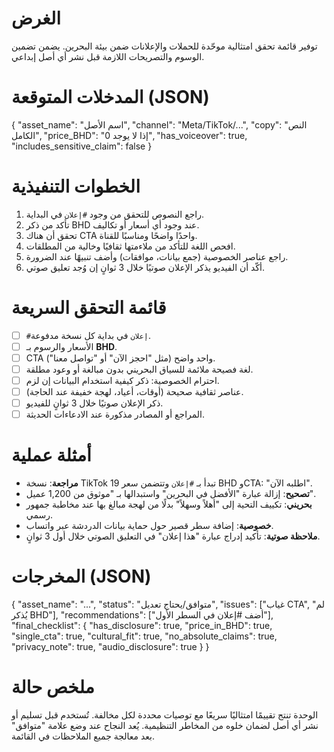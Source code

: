 # الغرض
توفير قائمة تحقق امتثالية موحّدة للحملات والإعلانات ضمن بيئة البحرين.
يضمن تضمين الوسوم والتصريحات اللازمة قبل نشر أي أصل إبداعي.

# المدخلات المتوقعة (JSON)
{
  "asset_name": "اسم الأصل",
  "channel": "Meta/TikTok/...",
  "copy": "النص الكامل",
  "price_BHD": "0 إذا لا يوجد",
  "has_voiceover": true,
  "includes_sensitive_claim": false
}

# الخطوات التنفيذية
1. راجع النصوص للتحقق من وجود `#إعلان` في البداية.
2. تأكد من ذكر BHD عند وجود أي أسعار أو تكاليف.
3. تحقق أن هناك CTA واحدًا واضحًا ومناسبًا للقناة.
4. افحص اللغة للتأكد من ملاءمتها ثقافيًا وخالية من المطلقات.
5. راجع عناصر الخصوصية (جمع بيانات، موافقات) وأضف تنبيهًا عند الضرورة.
6. أكّد أن الفيديو يذكر الإعلان صوتيًا خلال 3 ثوانٍ إن وُجد تعليق صوتي.

# قائمة التحقق السريعة
- [ ] `#إعلان` في بداية كل نسخة مدفوعة.
- [ ] الأسعار والرسوم بـ **BHD**.
- [ ] CTA واحد واضح (مثل "احجز الآن" أو "تواصل معنا").
- [ ] لغة فصيحة ملائمة للسياق البحريني بدون مبالغة أو وعود مطلقة.
- [ ] احترام الخصوصية: ذكر كيفية استخدام البيانات إن لزم.
- [ ] عناصر ثقافية صحيحة (أوقات، أعياد، لهجة خفيفة عند الحاجة).
- [ ] ذكر الإعلان صوتيًا خلال 3 ثوانٍ للفيديو.
- [ ] المراجع أو المصادر مذكورة عند الادعاءات الحديثة.

# أمثلة عملية
- **مراجعة**: نسخة TikTok تبدأ بـ `#إعلان` وتتضمن سعر 19 BHD وCTA: "اطلبه الآن".
- **تصحيح**: إزالة عبارة "الأفضل في البحرين" واستبدالها بـ "موثوق من 1,200 عميل".
- **بحريني**: تكييف التحية إلى "أهلاً وسهلاً" بدلًا من لهجة مبالغ بها عند مخاطبة جمهور رسمي.
- **خصوصية**: إضافة سطر قصير حول حماية بيانات الدردشة عبر واتساب.
- **ملاحظة صوتية**: تأكيد إدراج عبارة "هذا إعلان" في التعليق الصوتي خلال أول 3 ثوانٍ.

# المخرجات (JSON)
{
  "asset_name": "...",
  "status": "متوافق/يحتاج تعديل",
  "issues": ["غياب CTA", "لم يُذكر BHD"],
  "recommendations": ["أضف #إعلان في السطر الأول"],
  "final_checklist": {
    "has_disclosure": true,
    "price_in_BHD": true,
    "single_cta": true,
    "cultural_fit": true,
    "no_absolute_claims": true,
    "privacy_note": true,
    "audio_disclosure": true
  }
}

# ملخص حالة
الوحدة تنتج تقييمًا امتثاليًا سريعًا مع توصيات محددة لكل مخالفة.
تُستخدم قبل تسليم أو نشر أي أصل لضمان خلوه من المخاطر التنظيمية.
يُعد النجاح عند وضع علامة "متوافق" بعد معالجة جميع الملاحظات في القائمة.
